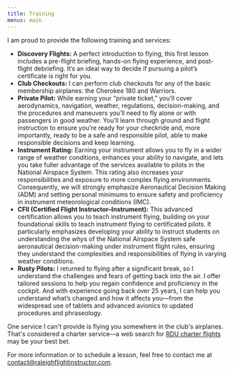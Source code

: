 ```yaml
---
title: Training
menus: main
---
```


I am proud to provide the following training and services:

- **Discovery Flights:** A perfect introduction to flying, this first lesson
  includes a pre-flight briefing, hands-on flying experience, and post-flight
  debriefing. It’s an ideal way to decide if pursuing a pilot’s certificate is
  right for you.
- **Club Checkouts:** I can perform club checkouts for any of the basic
  membership airplanes: the Cherokee 180 and Warriors.
- **Private Pilot:** While earning your “private ticket,” you’ll
  cover aerodynamics, navigation, weather, regulations, decision-making, and the
  procedures and maneuvers you’ll need to fly alone or with passengers in good
  weather. You’ll learn through ground and flight instruction to ensure you’re
  ready for your checkride and, more importantly, ready to be a safe and
  responsible pilot, able to make responsible decisions and keep learning.
- **Instrument Rating:** Earning your instrument allows you to fly in a wider
  range of weather conditions, enhances your ability to navigate, and lets you
  take fuller advantage of the services available to pilots in the National
  Airspace System. This rating also increases your responsibilities and exposure
  to more complex flying environments. Consequently, we will strongly emphasize
  Aeronautical Decision Making (ADM) and setting personal minimums to ensure
  safety and proficiency in instrument meteorological conditions (IMC).
- **CFII (Certified Flight Instructor–Instrument):** This advanced certification
  allows you to teach instrument flying, building on your foundational skills to
  teach instrument flying to certificated pilots. It particularly emphasizes
  developing your ability to instruct students on understanding the *why*s of
  the National Airspace System safe aeronautical decision-making under
  instrument flight rules, ensuring they understand the complexities and
  responsibilities of flying in varying weather conditions.
- **Rusty Pilots:** I returned to flying after a significant break, so I
  understand the challenges and fears of getting back into the air. I offer
  tailored sessions to help you regain confidence and proficiency in the
  cockpit. And with experience going back over 25 years, I can help you
  understand what’s changed and how it affects you—from the widespread use of
  tablets and advanced avionics to updated procedures and phraseology.

One service I can't provide is flying you somewhere in the club's airplanes.
That's considered a charter service—a web search for [RDU charter
flights](https://www.google.com/search?q=rdu+charter+flights) may be your best
bet.

For more information or to schedule a lesson, feel free to contact me at
<contact@raleighflightinstructor.com>.

<!-- - **Commercial Pilot:** To prepare you for a professional flying
  career, this training sharpens your flying skills to a higher standard of
  precision and professionalism. You’ll gain experience in more complex aircraft
  and learn about commercial flight regulations.
- **CFI Initial:** Aspiring flight instructors will develop the skills to train
  safe pilots. We’ll cover instructional techniques, lesson planning, and
  student evaluation methods. A significant focus of this course is on
  instilling a strong safety culture and decision-making skills in students,
  ensuring they not only master technical skills but also become prudent,
  responsible pilots. -->
